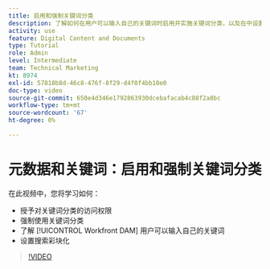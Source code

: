 ```yaml
---
title: 启用和强制关键词分类
description: 了解如何在用户可以输入自己的关键词时启用并实施关键词分类，以及在中设置搜索彩块化 [!UICONTROL Workfront DAM].
activity: use
feature: Digital Content and Documents
type: Tutorial
role: Admin
level: Intermediate
team: Technical Marketing
kt: 8974
exl-id: 57818b8d-46c8-476f-8f29-d4f0f4bb10e0
doc-type: video
source-git-commit: 650e4d346e1792863930dcebafacab4c88f2a8bc
workflow-type: tm+mt
source-wordcount: '67'
ht-degree: 0%

---
```


# 元数据和关键词：启用和强制关键词分类

在此视频中，您将学习如何：

* 授予对关键词分类的访问权限
* 强制使用关键词分类
* 了解 [!UICONTROL Workfront DAM] 用户可以输入自己的关键词
* 设置搜索彩块化

>[!VIDEO](https://video.tv.adobe.com/v/335237/?quality=12&learn=on)
